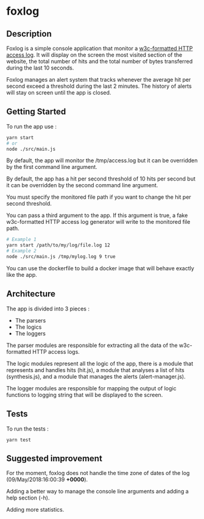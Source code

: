 # foxlog

## Description

Foxlog is a simple console application that monitor a [w3c-formatted HTTP access log](https://www.w3.org/Daemon/User/Config/Logging.html). It will display on the screen the most visited section of the website, the total number of hits and the total number of bytes transferred during the last 10 seconds.

Foxlog manages an alert system that tracks whenever the average hit per second exceed a threshold during the last 2 minutes. The history of alerts will stay on screen until the app is closed.


## Getting Started

To run the app use :

```sh
yarn start
# or
node ./src/main.js
```

By default, the app will monitor the /tmp/access.log but it can be overridden by the first command line argument.

By default, the app has a hit per second threshold of 10 hits per second but it can be overridden by the second command line argument.

You must specify the monitored file path if you want to change the hit per second threshold.

You can pass a third argument to the app. If this argument is true, a fake w3c-formatted HTTP access log generator will write to the monitored file path.

```sh
# Example 1
yarn start /path/to/my/log/file.log 12
# Example 2
node ./src/main.js /tmp/mylog.log 9 true
```

You can use the dockerfile to build a docker image that will behave exactly like the app.


## Architecture

The app is divided into 3 pieces :
* The parsers
* The logics
* The loggers

The parser modules are responsible for extracting all the data of the w3c-formatted HTTP access logs.

The logic modules represent all the logic of the app, there is a module that represents and handles hits (hit.js), a module that analyses a list of hits (synthesis.js), and a module that manages the alerts (alert-manager.js).

The logger modules are responsible for mapping the output of logic functions to logging string that will be displayed to the screen.

## Tests

To run the tests : 

```
yarn test
```

## Suggested improvement

For the moment, foxlog does not handle the time zone of dates of the log (09/May/2018:16:00:39 __+0000__).

Adding a better way to manage the console line arguments and adding a help section (-h).

Adding more statistics.


